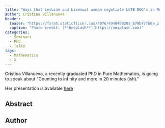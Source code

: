 ```yaml
---
title: "Ways that Lesbian and bisexual woman negotiate LGTB NGO's in Mexico"
author: Cristina Villanueva
header:
  teaser: "https://farm5.staticflickr.com/4076/4940499208_b79b77fb0a_z.jpg"
  caption: "Photo credit: [**Unsplash**](https://unsplash.com)"
categories:
  - Seminars
  - PhD
  - Talks
tags:
  - Mathematics
  - X
---
```


Cristina Villanueva, a recently graduated PhD in Pure Mathematics, is going
to speak about "Counting to infinity and more in 20 minutes (ish)."

Her presentation is available [here](https://github.com/MexicanSocietyUoB/seminars/blob/master/assets/slides/~/slides.pdf)


## Abstract


## Author
